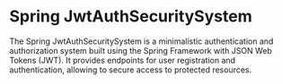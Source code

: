 # Spring JwtAuthSecuritySystem

The Spring JwtAuthSecuritySystem is a minimalistic authentication and authorization system built using the Spring Framework with JSON Web Tokens (JWT). It provides endpoints for user registration and authentication, allowing to secure access to protected resources.